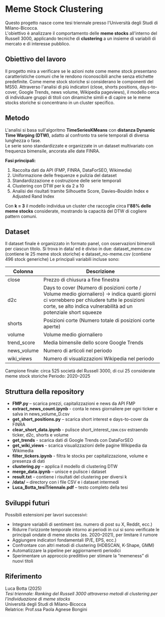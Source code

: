# Meme Stock Clustering
Questo progetto nasce come tesi triennale presso l'Università degli Studi di Milano-Bicocca.  
L'obiettivo è analizzare il comportamento delle **meme stocks** all'interno del Russell 3000, applicando tecniche di **clustering** a un insieme di variabili di mercato e di interesse pubblico.

## Obiettivo del lavoro
Il progetto mira a verificare se le azioni note come meme stock presentano caratteristiche comuni che le rendono riconoscibili anche senza etichette predefinite. Come meme stock storiche si considerano le componenti del MS50.
Attraverso l'analisi di più indicatori (close, shorts positions, days-to-cover, Google Trends, news volume, Wikipedia pageviews), il modello cerca di individuare gruppi di titoli con dinamiche simili e di capire se le meme stocks storiche si concentrano in un cluster specifico.

## Metodo
L'analisi si basa sull'algoritmo **TimeSeriesKMeans** con **distanza Dynamic Time Warping (DTW)**, adatto al confronto tra serie temporali di diversa lunghezza o fase.  
Le serie sono standardizzate e organizzate in un dataset multivariato con frequenza bimensile, ancorata alle date FINRA.

**Fasi principali:**
1. Raccolta dati da API (FMP, FINRA, DataForSEO, Wikimedia)
2. Uniformazione delle frequenze e pulizia del dataset
3. Standardizzazione e costruzione delle serie temporali
4. Clustering con DTW per k da 2 a 10
5. Analisi dei risultati tramite Silhouette Score, Davies–Bouldin Index e Adjusted Rand Index

Con **k = 3** il modello individua un cluster che raccoglie circa **l'88% delle meme stocks** considerate, mostrando la capacità del DTW di cogliere pattern comuni.

## Dataset
Il dataset finale è organizzato in formato panel, con osservazioni bimensili per ciascun titolo. Si trova in data/ ed è diviso in due: dataset_meme.csv (contiene le 25 meme stock storiche) e dataset_no-meme.csv (contiene 496 stock generiche)
Le principali variabili incluse sono:

| Colonna | Descrizione |
|----------|-------------|
| close | Prezzo di chiusura a fine finestra |
| d2c | Days to cover (Numero di posizioni corte / Volume medio giornaliero) -> indica quanti giorni ci vorrebbero per chiudere tutte le posizioni corte, se alto indica vulnerabilità ad un potenziale short squeeze |
| shorts | Posizioni corte (Numero totale di posizioni corte aperte) |
| volume | Volume medio giornaliero |
| trend_score | Media bimensile dello score Google Trends |
| news_volume | Numero di articoli nel periodo |
| wiki_views | Numero di visualizzazioni Wikipedia nel periodo |

Campione finale: circa 525 società del Russell 3000, di cui 25 considerate meme stock storiche 
Periodo: 2020–2025


## Struttura della repository
- **FMP.py** – scarica prezzi, capitalizzazioni e news da API FMP
- **extract_news_count.ipynb** - conta le news giornaliere per ogni ticker e salva in news_volume_D.csv
- **get_short_positions.py** – scarica short interest e days-to-cover da FINRA
- **clear_short_data.ipynb** - pulisce short_interest_raw.csv estraendo ticker, d2c, shorts e volume
- **get_trends** - scarica dati di Google Trends con DataForSEO
- **get_wiki_views** - scarica visualizzazioni delle pagine Wikipedia da Wikimedia
- **filter_tickers.ipynb** - filtra le stocks per capitalizzazione, volume e presenza di dati
- **clustering.py** – applica il modello di clustering DTW  
- **merge_data.ipynb** – unisce e pulisce i dataset  
- **result.txt** – contiene i risultati del clustering per diversi k  
- **/data/** – directory con i file CSV e i dataset intermedi
- **Luca_Botta_tesiTriennale.pdf** – testo completo della tesi 

## Sviluppi futuri
Possibili estensioni per lavori successivi:
- Integrare variabili di sentiment (es. numero di post su X, Reddit, ecc.)
- Ridurre l'orizzonte temporale intorno ai periodi in cui si sono verificate le principali ondate di meme stocks (es. 2020–2021), per limitare il rumore
- Aggiungere indicatori fondamentali (P/E, EPS, ecc.)
- Confrontare con altri metodi di clustering (HDBSCAN, K-Shape, GMM)
- Automatizzare la pipeline per aggiornamenti periodici
- Sperimentare un approccio predittivo per stimare la “memeness” di nuovi titoli

## Riferimento
Luca Botta (2025)  
*Tesi triennale: Ranking del Russell 3000 attraverso metodi di clustering per l'individuazione di meme stocks*  
Università degli Studi di Milano-Bicocca  
Relatrice: Prof.ssa Paola Agnese Bongini
